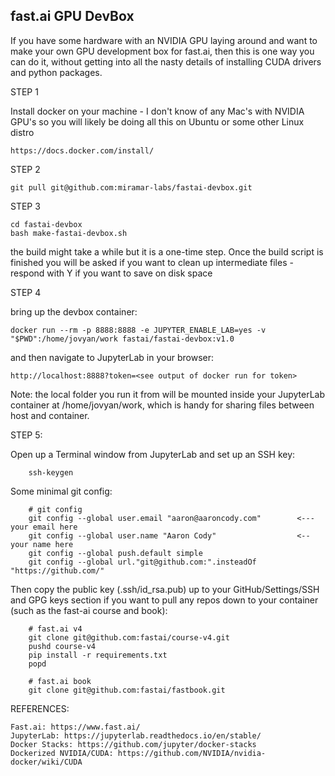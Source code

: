 ## fast.ai GPU DevBox
If you have some hardware with an NVIDIA GPU laying around and want to make your own GPU development box for fast.ai, then this is one way you can do it, without getting into all the nasty details of installing CUDA drivers and python packages.

STEP 1

Install docker on your machine - I don't know of any Mac's with NVIDIA GPU's so you will likely be doing all this on Ubuntu or some other Linux distro
    
    https://docs.docker.com/install/
    
STEP 2

    git pull git@github.com:miramar-labs/fastai-devbox.git
    
STEP 3

    cd fastai-devbox
    bash make-fastai-devbox.sh
the build might take a while but it is a one-time step. Once the build script is finished you will be asked if you want to clean up intermediate files - respond with Y if you want to save on disk space

STEP 4

bring up the devbox container:
    
    docker run --rm -p 8888:8888 -e JUPYTER_ENABLE_LAB=yes -v "$PWD":/home/jovyan/work fastai/fastai-devbox:v1.0
    
and then navigate to JupyterLab in your browser:
    
    http://localhost:8888?token=<see output of docker run for token>
    
Note: the local folder you run it from will be mounted inside your JupyterLab container at /home/jovyan/work, which is handy for sharing files between host and container.

STEP 5:
    
Open up a Terminal window from JupyterLab and set up an SSH key:
    
        ssh-keygen
        
Some minimal git config:

        # git config
        git config --global user.email "aaron@aaroncody.com"        <--- your email here
        git config --global user.name "Aaron Cody"                  <-- your name here
        git config --global push.default simple
        git config --global url."git@github.com:".insteadOf "https://github.com/"
        
Then copy the public key (.ssh/id_rsa.pub) up to your GitHub/Settings/SSH and GPG keys section if you want to pull any repos down to your container (such as the fast-ai course and book):
    
        # fast.ai v4
        git clone git@github.com:fastai/course-v4.git
        pushd course-v4
        pip install -r requirements.txt
        popd
        
        # fast.ai book
        git clone git@github.com:fastai/fastbook.git
    
REFERENCES:

    Fast.ai: https://www.fast.ai/
    JupyterLab: https://jupyterlab.readthedocs.io/en/stable/
    Docker Stacks: https://github.com/jupyter/docker-stacks
    Dockerized NVIDIA/CUDA: https://github.com/NVIDIA/nvidia-docker/wiki/CUDA
